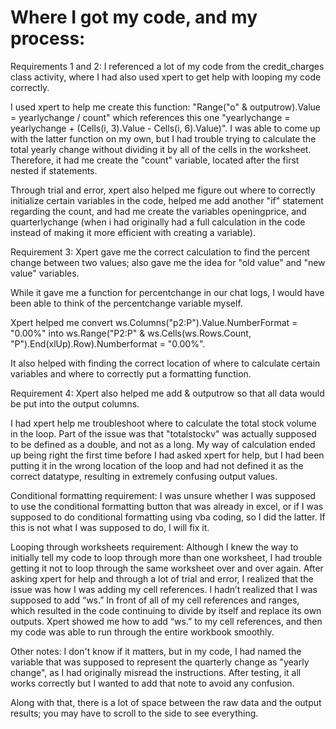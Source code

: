 # Where I got my code, and my process:

Requirements 1 and 2:
I referenced a lot of my code from the credit_charges class activity, where I had also used xpert to get help with looping my code correctly.

I used xpert to help me create this function: "Range("o" & outputrow).Value = yearlychange / count" which references this one "yearlychange = yearlychange + (Cells(i, 3).Value - Cells(i, 6).Value)". I was able to come up with the latter function on my own, but I had trouble trying to calculate the total yearly change without dividing it by all of the cells in the worksheet. Therefore, it had me create the "count" variable, located after the first nested if statements.

Through trial and error, xpert also helped me figure out where to correctly initialize certain variables in the code, helped me add another "if" statement regarding the count, and had me create the variables openingprice, and quarterlychange (when i had originally had a full calculation in the code instead of making it more efficient with creating a variable).

Requirement 3: 
Xpert gave me the correct calculation to find the percent change between two values; also gave me the idea for "old value" and "new value" variables.

While it gave me a function for percentchange in our chat logs, I would have been able to think of the percentchange variable myself.

Xpert helped me convert ws.Columns("p2:P").Value.NumberFormat = "0.00%" into ws.Range("P2:P" & ws.Cells(ws.Rows.Count, "P").End(xlUp).Row).Numberformat = "0.00%".

It also helped with finding the correct location of where to calculate certain variables and where to correctly put a formatting function.

Requirement 4:
Xpert also helped me add & outputrow so that all data would be put into the output columns.

I had xpert help me troubleshoot where to calculate the total stock volume in the loop. Part of the issue was that "totalstockv" was actually supposed to be defined as a double, and not as a long. My way of calculation ended up being right the first time before I had asked xpert for help, but I had been putting it in the wrong location of the loop and had not defined it as the correct datatype, resulting in extremely confusing output values.

Conditional formatting requirement: I was unsure whether I was supposed to use the conditional formatting button that was already in excel, or if I was supposed to do conditional formatting using vba coding, so I did the latter. If this is not what I was supposed to do, I will fix it.

Looping through worksheets requirement: Although I knew the way to initially tell my code to loop through more than one worksheet, I  had trouble getting it not to loop through the same worksheet over and over again. After asking xpert for help and through a lot of trial and error, I realized that the issue was how I was adding my cell references. I hadn’t realized that I was supposed to add “ws.” In front of all of my cell references and ranges, which resulted in the code continuing to divide by itself and replace its own outputs. Xpert showed me how to add “ws.” to my cell references, and then my code was able to run through the entire workbook smoothly.

Other notes: 
I don't know if it matters, but in my code, I had named the variable that was supposed to represent the quarterly change as "yearly change", as I had originally misread the instructions. After testing, it all works correctly but I wanted to add that note to avoid any confusion.

Along with that, there is a lot of space between the raw data and the output results; you may have to scroll to the side to see everything.

